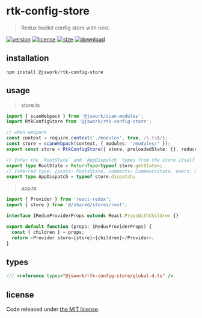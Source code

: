# rtk-config-store
> Redux toolkit config store with next.

[![version][version-image]][version-url]
[![license][license-image]][license-url]
[![size][size-image]][size-url]
[![download][download-image]][download-url]

## installation
```shell
npm install @jswork/rtk-config-store
```

## usage
> store.ts
```ts
import { scanWebpack } from '@jswork/scan-modules';
import RtkConfigStore from '@jswork/rtk-config-store';

// when webpack
const context = require.context('./modules', true, /\.ts$/);
const store = scanWebpack(context, { modules: '/modules/' });
export const store = RtkConfigStore({ store, preloadedState: {}, reducer: {} });

// Infer the `RootState` and `AppDispatch` types from the store itself
export type RootState = ReturnType<typeof store.getState>;
// Inferred type: {posts: PostsState, comments: CommentsState, users: UsersState}
export type AppDispatch = typeof store.dispatch;
```

> app.ts
```ts
import { Provider } from 'react-redux';
import { store } from '@/shared/stores/root';

interface IReduxProviderProps extends React.PropsWithChildren {}

export default function (props: IReduxProviderProps) {
  const { children } = props;
  return <Provider store={store}>{children}</Provider>;
}
```

## types
```ts
/// <reference types="@jswork/rtk-config-store/global.d.ts" />
```

## license
Code released under [the MIT license](https://github.com/afeiship/rtk-config-store/blob/master/LICENSE.txt).

[version-image]: https://img.shields.io/npm/v/@jswork/rtk-config-store
[version-url]: https://npmjs.org/package/@jswork/rtk-config-store

[license-image]: https://img.shields.io/npm/l/@jswork/rtk-config-store
[license-url]: https://github.com/afeiship/rtk-config-store/blob/master/LICENSE.txt

[size-image]: https://img.shields.io/bundlephobia/minzip/@jswork/rtk-config-store
[size-url]: https://github.com/afeiship/rtk-config-store/blob/master/dist/index.min.js

[download-image]: https://img.shields.io/npm/dm/@jswork/rtk-config-store
[download-url]: https://www.npmjs.com/package/@jswork/rtk-config-store
